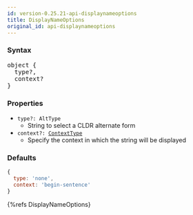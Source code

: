 ```yaml
---
id: version-0.25.21-api-displaynameoptions
title: DisplayNameOptions
original_id: api-displaynameoptions
---
```


### Syntax

<pre class="syntax">
object {
  type?,
  context?
}
</pre>

### Properties

 - <code class="def">type?: <span>AltType</span></code>
   - String to select a CLDR alternate form
 - <code class="def">context?: <span>[ContextType](api-contexttype.html)</span></code>
   - Specify the context in which the string will be displayed

### Defaults

```javascript
{
  type: 'none',
  context: 'begin-sentence'
}
```

{%refs DisplayNameOptions}
